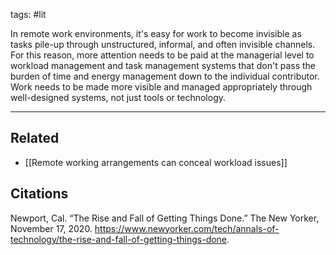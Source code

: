 tags: #lit 

In remote work environments, it's easy for work to become invisible as tasks pile-up through unstructured, informal, and often invisible channels. For this reason, more attention needs to be paid at the managerial level to workload management and task management systems that don't pass the burden of time and energy management down to the individual contributor. Work needs to be made more visible and managed appropriately through well-designed systems, not just tools or technology. 

---
## Related
- [[Remote working arrangements can conceal workload issues]]

## Citations
Newport, Cal. “The Rise and Fall of Getting Things Done.” The New Yorker, November 17, 2020. https://www.newyorker.com/tech/annals-of-technology/the-rise-and-fall-of-getting-things-done.
